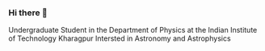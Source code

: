 ### Hi there 👋

Undergraduate Student in the Department of Physics at the Indian Institute of Technology Kharagpur
Intersted in Astronomy and Astrophysics

<!--
**Lokesh-Manickavasaham/Lokesh-Manickavasaham** is a ✨ _special_ ✨ repository because its `README.md` (this file) appears on your GitHub profile.

Here are some ideas to get you started:

- 🔭 I’m currently working on ...
- 🌱 I’m currently learning ...
- 👯 I’m looking to collaborate on ...
- 🤔 I’m looking for help with ...
- 💬 Ask me about ...
- 📫 How to reach me: ...
- 😄 Pronouns: ...
- ⚡ Fun fact: ...
-->
